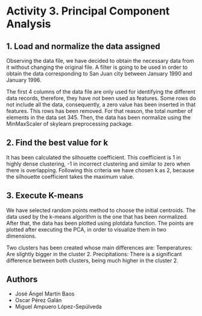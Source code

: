# Activity 3. Principal Component Analysis

## 1. Load and normalize the data assigned
Observing the data file, we have decided to obtain the necessary data from it 
without changing the original file. A filter is going to be used in order to 
obtain the data corresponding to San Juan city between January 1990 and January
1996.

The first 4 columns of the data file are only used for identifying the different
data records, therefore, they have not been used as features. Some rows do not
include all the data, consequently, a zero value has been inserted in that 
features. This rows has been removed. For that reason, the total number of elements
in the data set 345. Then, the data has been normalize using 
the MinMaxScaler of skylearn preprocessing package.


## 2. Find the best value for k
It has been calculated the silhouette coefficient. This coefficient is 1 in highly dense clustering, -1 in incorrect clustering and similar to zero when there is overlapping. Following this criteria we have chosen k as 2, because the silhouette coefficient takes the maximum value. 


## 3. Execute K-means
We have selected random points method to choose the initial centroids. The data used by the k-means algorithm is the one that has been normalized. After that, the data has been plotted using plotdata function. The points are plotted after executing the PCA, in order to visualize them in two dimensions.

Two clusters has been created whose main differences are:
Temperatures:  Are slightly bigger in the cluster 2.
Precipitations: There is a significant difference between both clusters, being much higher in the cluster 2. 


## Authors
* José Ángel Martín Baos
* Oscar Pérez Galán
* Miguel Ampuero López-Sepúlveda
